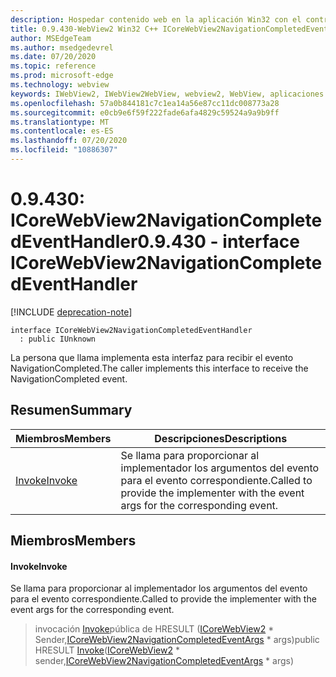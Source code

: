 ```yaml
---
description: Hospedar contenido web en la aplicación Win32 con el control Microsoft Edge WebView2
title: 0.9.430-WebView2 Win32 C++ ICoreWebView2NavigationCompletedEventHandler
author: MSEdgeTeam
ms.author: msedgedevrel
ms.date: 07/20/2020
ms.topic: reference
ms.prod: microsoft-edge
ms.technology: webview
keywords: IWebView2, IWebView2WebView, webview2, WebView, aplicaciones Win32, Win32, Edge, ICoreWebView2, ICoreWebView2Host, control de explorador, HTML Edge
ms.openlocfilehash: 57a0b844181c7c1ea14a56e87cc11dc008773a28
ms.sourcegitcommit: e0cb9e6f59f222fade6afa4829c59524a9a9b9ff
ms.translationtype: MT
ms.contentlocale: es-ES
ms.lasthandoff: 07/20/2020
ms.locfileid: "10886307"
---
```

# <span data-ttu-id="2ba69-104">0.9.430: ICoreWebView2NavigationCompletedEventHandler</span><span class="sxs-lookup"><span data-stu-id="2ba69-104">0.9.430 - interface ICoreWebView2NavigationCompletedEventHandler</span></span> 

[!INCLUDE [deprecation-note](../../includes/deprecation-note.md)]

```
interface ICoreWebView2NavigationCompletedEventHandler
  : public IUnknown
```

<span data-ttu-id="2ba69-105">La persona que llama implementa esta interfaz para recibir el evento NavigationCompleted.</span><span class="sxs-lookup"><span data-stu-id="2ba69-105">The caller implements this interface to receive the NavigationCompleted event.</span></span>

## <span data-ttu-id="2ba69-106">Resumen</span><span class="sxs-lookup"><span data-stu-id="2ba69-106">Summary</span></span>

 <span data-ttu-id="2ba69-107">Miembros</span><span class="sxs-lookup"><span data-stu-id="2ba69-107">Members</span></span>                        | <span data-ttu-id="2ba69-108">Descripciones</span><span class="sxs-lookup"><span data-stu-id="2ba69-108">Descriptions</span></span>
--------------------------------|---------------------------------------------
[<span data-ttu-id="2ba69-109">Invoke</span><span class="sxs-lookup"><span data-stu-id="2ba69-109">Invoke</span></span>](#invoke) | <span data-ttu-id="2ba69-110">Se llama para proporcionar al implementador los argumentos del evento para el evento correspondiente.</span><span class="sxs-lookup"><span data-stu-id="2ba69-110">Called to provide the implementer with the event args for the corresponding event.</span></span>

## <span data-ttu-id="2ba69-111">Miembros</span><span class="sxs-lookup"><span data-stu-id="2ba69-111">Members</span></span>

#### <span data-ttu-id="2ba69-112">Invoke</span><span class="sxs-lookup"><span data-stu-id="2ba69-112">Invoke</span></span> 

<span data-ttu-id="2ba69-113">Se llama para proporcionar al implementador los argumentos del evento para el evento correspondiente.</span><span class="sxs-lookup"><span data-stu-id="2ba69-113">Called to provide the implementer with the event args for the corresponding event.</span></span>

> <span data-ttu-id="2ba69-114">invocación [Invoke](#invoke)pública de HRESULT ([ICoreWebView2](ICoreWebView2.md) \* Sender,[ICoreWebView2NavigationCompletedEventArgs](ICoreWebView2NavigationCompletedEventArgs.md) \* args)</span><span class="sxs-lookup"><span data-stu-id="2ba69-114">public HRESULT [Invoke](#invoke)([ICoreWebView2](ICoreWebView2.md) \* sender,[ICoreWebView2NavigationCompletedEventArgs](ICoreWebView2NavigationCompletedEventArgs.md) \* args)</span></span>

